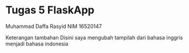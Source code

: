 # Tugas 5 FlaskApp

Muhammad Daffa Rasyid
NIM 16520147

Keterangan tambahan
Disini saya mengubah tampilah dari bahasa inggris menjadi bahasa indonesia
